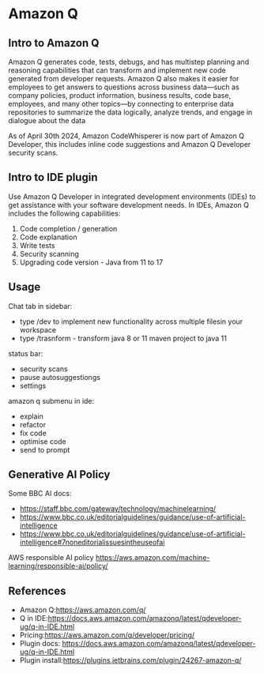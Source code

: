 # Amazon Q

## Intro to Amazon Q
Amazon Q generates code, tests, debugs, and has multistep planning and reasoning capabilities that can transform and implement new code generated from developer requests. Amazon Q also makes it easier for employees to get answers to questions across business data—such as company policies, product information, business results, code base, employees, and many other topics—by connecting to enterprise data repositories to summarize the data logically, analyze trends, and engage in dialogue about the data

As of April 30th 2024, Amazon CodeWhisperer is now part of Amazon Q Developer, this includes inline code suggestions and Amazon Q Developer security scans.

## Intro to IDE plugin
Use Amazon Q Developer in integrated development environments (IDEs) to get assistance with your software development needs. In IDEs, Amazon Q includes the following capabilities:

1. Code completion / generation
2. Code explanation
3. Write tests
4. Security scanning
5. Upgrading code version - Java from 11 to 17

## Usage

Chat tab in sidebar:  
- type /dev to implement new functionality across multiple filesin your workspace
- type /trasnform - transform java 8 or 11 maven project to java 11

status bar:
- security scans
- pause autosuggestiongs
- settings

amazon q submenu in ide:
- explain
- refactor
- fix code
- optimise code
- send to prompt

## Generative AI Policy
Some BBC AI docs:
- https://staff.bbc.com/gateway/technology/machinelearning/
- https://www.bbc.co.uk/editorialguidelines/guidance/use-of-artificial-intelligence
- https://www.bbc.co.uk/editorialguidelines/guidance/use-of-artificial-intelligence#7noneditorialissuesintheuseofai

AWS responsible AI policy https://aws.amazon.com/machine-learning/responsible-ai/policy/

## References
- Amazon Q:https://aws.amazon.com/q/
- Q in IDE:https://docs.aws.amazon.com/amazonq/latest/qdeveloper-ug/q-in-IDE.html
- Pricing:https://aws.amazon.com/q/developer/pricing/  
- Plugin docs: https://docs.aws.amazon.com/amazonq/latest/qdeveloper-ug/q-in-IDE.html
- Plugin install:https://plugins.jetbrains.com/plugin/24267-amazon-q/  
